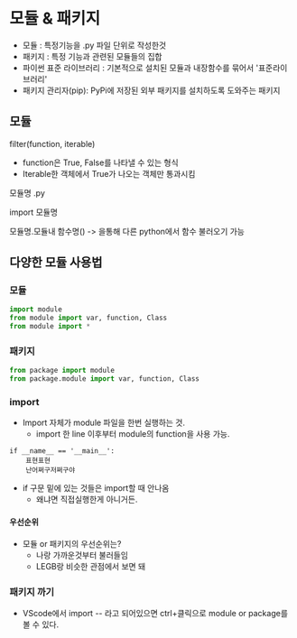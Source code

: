 # 모듈 & 패키지

- 모듈 : 특정기능을 .py 파일 단위로 작성한것
- 패키지 : 특정 기능과 관련된 모듈들의 집합
- 파이썬 표준 라이브러리 : 기본적으로 설치된 모듈과 내장함수를 묶어서 '표준라이브러리'
- 패키지 관리자(pip): PyPi에 저장된 외부 패키지를 설치하도록 도와주는 패키지

## 모듈

filter(function, iterable)

- function은 True, False를 나타낼 수 있는 형식
- Iterable한 객체에서 True가 나오는 객체만 통과시킴





모듈명 .py

import 모듈명

모듈명.모듈내 함수명() -> 을통해 다른 python에서 함수 불러오기 가능





## 다양한 모듈 사용법

### 모듈

```py
import module
from module import var, function, Class
from module import *
```

### 패키지

```py
from package import module
from package.module import var, function, Class
```



### import

- Import 자체가 module 파일을 한번 실행하는 것. 
  - import 한 line 이후부터 module의 function을 사용 가능.

```
if __name__ == '__main__': 
	표현표현
	난어쩌구저쩌구야
```

- if 구문 밑에 있는 것들은 import할 때 안나옴
  - 왜냐면 직접실행한게 아니거든.

#### 우선순위

- 모듈 or 패키지의 우선순위는?
  - 나랑 가까운것부터 불러들임
  - LEGB랑 비슷한 관점에서 보면 돼



### 패키지 까기

- VScode에서 import -- 라고 되어있으면 ctrl+클릭으로 module or package를 볼 수 있다. 








